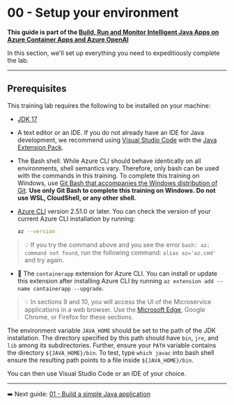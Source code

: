 # 00 - Setup your environment

__This guide is part of the [Build, Run and Monitor Intelligent Java Apps on Azure Container Apps and Azure OpenAI](../README.md)__

In this section, we'll set up everything you need to expeditiously complete the lab.

---

## Prerequisites

This training lab requires the following to be installed on your machine:

* [JDK 17](https://docs.microsoft.com/java/openjdk/download#openjdk-17)
* A text editor or an IDE. If you do not already have an IDE for Java development, we recommend using [Visual Studio Code](https://code.visualstudio.com) with the [Java Extension Pack](https://marketplace.visualstudio.com/items?itemName=vscjava.vscode-java-pack).

* The Bash shell. While Azure CLI should behave identically on all environments, shell semantics vary. Therefore, only bash can be used with the commands in this training. To complete this training on Windows, use [Git Bash that accompanies the Windows distribution of Git](https://git-scm.com/download/win). **Use only Git Bash to complete this training on Windows. Do not use WSL, CloudShell, or any other shell.**

* [Azure CLI](https://docs.microsoft.com/en-us/cli/azure/install-azure-cli?view=azure-cli-latest) version 2.51.0 or later. You can check the version of your current Azure CLI installation by running:

  ```bash
  az --version
  ```

> 💡 If you try the command above and you see the error `bash: az: command not found`, run the following command: `alias az='az.cmd'` and try again.

* 🚧 The `containerapp` extension for Azure CLI. You can install or update this extension after installing Azure CLI by running `az extension add --name containerapp --upgrade`.

> 💡 In sections 9 and 10, you will access the UI of the Microservice applications in a web browser. Use the [Microsoft Edge](https://microsoft.com/edge), Google Chrome, or Firefox for these sections.

The environment variable `JAVA_HOME` should be set to the path of the JDK installation. The directory specified by this path should have `bin`, `jre`, and `lib` among its subdirectories. Further, ensure your `PATH` variable contains the directory `${JAVA_HOME}/bin`. To test, type `which javac` into bash shell ensure the resulting path points to a file inside `${JAVA_HOME}/bin`.

You can then use Visual Studio Code or an IDE of your choice.

---

➡️ Next guide: [01 - Build a simple Java application](../01-build-a-simple-java-application/README.md)
